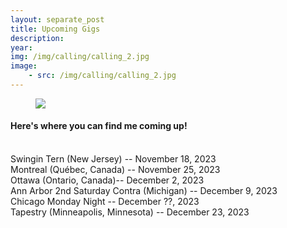 ```yaml
---
layout: separate_post
title: Upcoming Gigs
description:
year:
img: /img/calling/calling_2.jpg
image:
    - src: /img/calling/calling_2.jpg
---
```

<figure>
  <img class="background-image" src="{{ page.image[0].src}}">
</figure>

  <h4 class="post-description">Here's where you can find me coming up!</h4>
  <br/>
  Swingin Tern (New Jersey) -- November 18, 2023
  <br/>
  Montreal (Québec, Canada) -- November 25, 2023
  <br/>
  Ottawa (Ontario, Canada)-- December 2, 2023
  <br/>
  Ann Arbor 2nd Saturday Contra (Michigan) -- December 9, 2023
  <br/>
  Chicago Monday Night -- December ??, 2023
  <br/>
  Tapestry (Minneapolis, Minnesota) -- December 23, 2023
  <br/>
